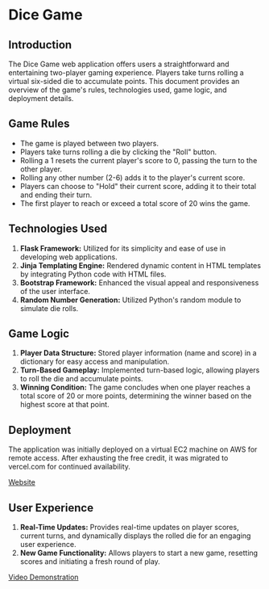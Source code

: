 # Dice Game

## Introduction

The Dice Game web application offers users a straightforward and entertaining two-player gaming experience. Players take turns rolling a virtual six-sided die to accumulate points. This document provides an overview of the game's rules, technologies used, game logic, and deployment details.

## Game Rules

- The game is played between two players.
- Players take turns rolling a die by clicking the "Roll" button.
- Rolling a 1 resets the current player's score to 0, passing the turn to the other player.
- Rolling any other number (2-6) adds it to the player's current score.
- Players can choose to "Hold" their current score, adding it to their total and ending their turn.
- The first player to reach or exceed a total score of 20 wins the game.

## Technologies Used

1. **Flask Framework:** Utilized for its simplicity and ease of use in developing web applications.
2. **Jinja Templating Engine:** Rendered dynamic content in HTML templates by integrating Python code with HTML files.
3. **Bootstrap Framework:** Enhanced the visual appeal and responsiveness of the user interface.
4. **Random Number Generation:** Utilized Python's random module to simulate die rolls.

## Game Logic

1. **Player Data Structure:** Stored player information (name and score) in a dictionary for easy access and manipulation.
2. **Turn-Based Gameplay:** Implemented turn-based logic, allowing players to roll the die and accumulate points.
3. **Winning Condition:** The game concludes when one player reaches a total score of 20 or more points, determining the winner based on the highest score at that point.

## Deployment

The application was initially deployed on a virtual EC2 machine on AWS for remote access. After exhausting the free credit, it was migrated to vercel.com for continued availability.

[Website](https://dice-game-lime-pi.vercel.app/)

## User Experience

1. **Real-Time Updates:** Provides real-time updates on player scores, current turns, and dynamically displays the rolled die for an engaging user experience.
2. **New Game Functionality:** Allows players to start a new game, resetting scores and initiating a fresh round of play.

[Video Demonstration](https://youtu.be/DHZy6VGgOzY)
